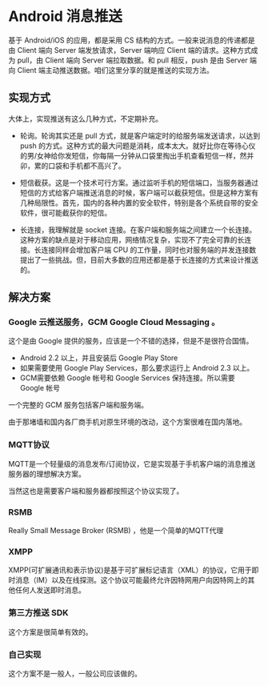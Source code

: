 # Android 消息推送

基于 Android/iOS 的应用，都是采用 CS 结构的方式。一般来说消息的传递都是由 Client 端向 Server 端发放请求，Server 端响应 Client 端的请求。这种方式成为 pull，由 Client 端向 Server 端拉取数据。和 pull 相反，push 是由 Server 端向 Client 端主动推送数据。咱们这里分享的就是推送的实现方法。

## 实现方式

大体上，实现推送有这么几种方式，不定期补充。

 * 轮询。轮询其实还是 pull 方式，就是客户端定时的给服务端发送请求，以达到 push 的方式。这种方式的最大问题是消耗，成本太大。就好比你在等待心仪的男/女神给你发短信，你每隔一分钟从口袋里掏出手机查看短信一样，然并卯，累的口袋和手机都不高兴了。
 
 * 短信截获。这是一个技术可行方案。通过监听手机的短信端口，当服务器通过短信的方式给客户端推送消息的时候，客户端可以截获短信。但是这种方案有几种局限性。首先，国内的各种内置的安全软件，特别是各个系统自带的安全软件，很可能截获你的短信。
 
 * 长连接，我理解就是 socket 连接。在客户端和服务端之间建立一个长连接。这种方案的缺点是对于移动应用，网络情况复杂，实现不了完全可靠的长连接。长连接同样会增加客户端 CPU 的工作量，同时也对服务端的并发连接数提出了一些挑战。但，目前大多数的应用还都是基于长连接的方式来设计推送的。
 
## 解决方案

### Google 云推送服务，GCM Google Cloud Messaging 。
这个是由 Google 提供的服务，应该是一个不错的选择，但是不是很符合国情。

 * Android 2.2 以上，并且安装后 Google Play Store
 * 如果需要使用 Google Play Services，那么要求运行上 Android 2.3 以上。
 * GCM需要依赖 Google 帐号和 Google Services 保持连接。所以需要 Google 帐号
 
一个完整的 GCM 服务包括客户端和服务端。

由于那堵墙和国内各厂商手机对原生环境的改动，这个方案很难在国内落地。

### MQTT协议

MQTT是一个轻量级的消息发布/订阅协议，它是实现基于手机客户端的消息推送服务器的理想解决方案。

当然这也是需要客户端和服务器都按照这个协议实现了。

### RSMB
Really Small Message Broker (RSMB) ，他是一个简单的MQTT代理

### XMPP

XMPP(可扩展通讯和表示协议)是基于可扩展标记语言（XML）的协议，它用于即时消息（IM）以及在线探测。这个协议可能最终允许因特网用户向因特网上的其他任何人发送即时消息。

### 第三方推送 SDK

这个方案是很简单有效的。

### 自己实现

这个方案不是一般人，一般公司应该做的。